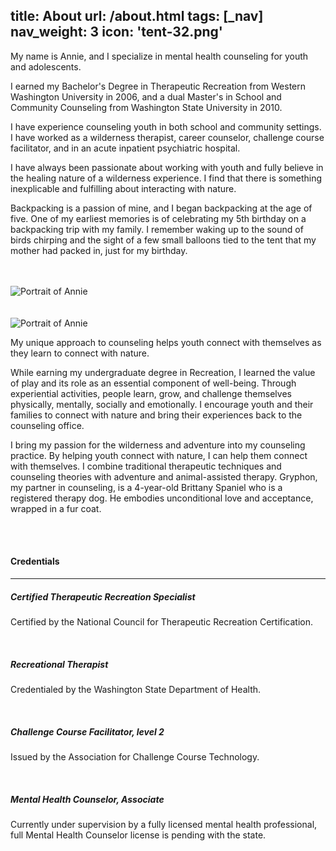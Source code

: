 title: About
url: /about.html
tags: [_nav]
nav_weight: 3
icon: 'tent-32.png'
---
<div class="row-fluid">
    <div class="span8">
        <p class="lead">My name is Annie, and I specialize in mental health counseling for youth and adolescents.</p>
        <div class="row-fluid">
            <div class="span6">
                <p>I earned my Bachelor's Degree in Therapeutic Recreation from Western Washington University in 2006, and a dual Master's in School and Community Counseling from Washington State University in 2010.</p>
                <p>I have experience counseling youth in both school and community settings. I have worked as a wilderness therapist, career counselor, challenge course facilitator, and in an acute inpatient psychiatric hospital.</p>
            </div>
            <div class="span6">            
                <p>I have always been passionate about working with youth and fully believe in the healing nature of a wilderness experience.  I find that there is something inexplicable and fulfilling about interacting with nature.</p>
                <p>Backpacking is a passion of mine, and I began backpacking at the age of five.  One of my earliest memories is of celebrating my 5th birthday on a backpacking trip with my family.  I remember waking up to the sound of birds chirping and the sight of a few small balloons tied to the tent that my mother had packed in, just for my birthday.</p>
                <br>
                <br>
            </div>
        </div>
    </div>    
    <img class="span4 img-shadow" src="/img/annie.jpg" alt="Portrait of Annie">    
</div>
<br>
<br>
<div class="row-fluid">
    <img class="span4 img-shadow hidden-phone" src="/img/gryphon.jpg" alt="Portrait of Annie">
    <div class="span8">
        <p class="lead">My unique approach to counseling helps youth connect with themselves as they learn to connect with nature.</p>
        <div class="row-fluid">
            <div class="span6">
                <p>While earning my undergraduate degree in Recreation, I learned the value of play and its role as an essential component of well-being. Through experiential activities, people learn, grow, and challenge themselves physically, mentally, socially and emotionally.  I encourage youth and their families to connect with nature and bring their experiences back to the counseling office.</p>
            </div>
            <div class="span6">
                <p>I bring my passion for the wilderness and adventure into my counseling practice.  By helping youth connect with nature, I can help them connect with themselves.  I combine traditional therapeutic techniques and counseling theories with adventure and animal-assisted therapy.  Gryphon, my partner in counseling, is a 4-year-old Brittany Spaniel who is a registered therapy dog.  He embodies unconditional love and acceptance, wrapped in a fur coat.</p>
            </div>
        </div>
    </div>
</div>
<br>
<br>
<h4>Credentials</h4>
<hr> 
<div class="row-fluid">
    <div class="span6">
        <h5>Certified Therapeutic Recreation Specialist</h5>
        <p>Certified by the National Council for Therapeutic Recreation Certification.</p>
        <br>
        <h5>Recreational Therapist</h5>
        <p>Credentialed by the Washington State Department of Health.</p>
        <br>
    </div>
    <div class="span6">
        <h5>Challenge Course Facilitator, level 2</h5>
        <p>Issued by the Association for Challenge Course Technology.</p>
        <br>
        <h5>Mental Health Counselor, Associate</h5>
        <p>Currently under supervision by a fully licensed mental health professional, full Mental Health Counselor license is pending with the state.</p>
        <br>
    </div>
</div>